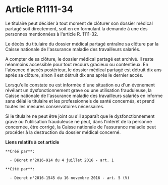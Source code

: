 # Article R1111-34

Le titulaire peut décider à tout moment de clôturer son dossier médical partagé soit directement, soit en en formulant la
demande à une des personnes mentionnées à l'article R. 1111-32. 

Le décès du titulaire du dossier médical partagé entraîne sa clôture par la Caisse nationale de l'assurance maladie des
travailleurs salariés. 

A compter de sa clôture, le dossier médical partagé est archivé. Il reste néanmoins accessible pour tout recours gracieux ou
contentieux. En l'absence d'accès postérieur, le dossier médical partagé est détruit dix ans après sa clôture, sinon il est
détruit dix ans après le dernier accès. 

Lorsqu'elle constate ou est informée d'une situation ou d'un événement révélant un dysfonctionnement grave ou une utilisation
frauduleuse, la Caisse nationale de l'assurance maladie des travailleurs salariés en informe sans délai le titulaire et les
professionnels de santé concernés, et prend toutes les mesures conservatoires nécessaires. 

Si le titulaire ne peut être joint ou s'il apparaît que le dysfonctionnement grave ou l'utilisation frauduleuse ne peut, dans
l'intérêt de la personne concernée, être corrigé, la Caisse nationale de l'assurance maladie peut procéder à la destruction
du dossier médical concerné.

**Liens relatifs à cet article**

	**Créé par**:

	  - Décret n°2016-914 du 4 juillet 2016 - art. 1

	**Cité par**:

	  - Décret n°2016-1545 du 16 novembre 2016 - art. 5 (V)
